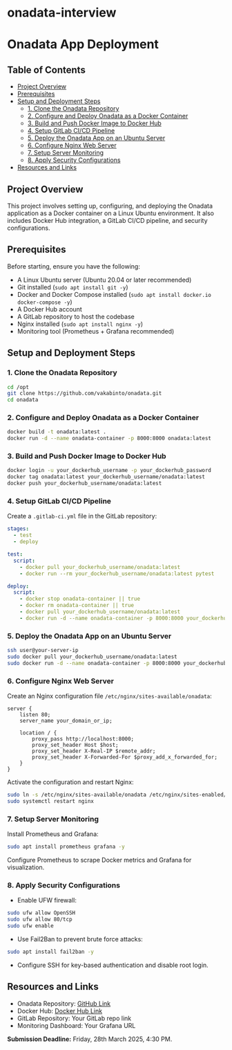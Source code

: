 # onadata-interview
# Onadata App Deployment

## Table of Contents
- [Project Overview](#project-overview)
- [Prerequisites](#prerequisites)
- [Setup and Deployment Steps](#setup-and-deployment-steps)
  - [1. Clone the Onadata Repository](#1-clone-the-onadata-repository)
  - [2. Configure and Deploy Onadata as a Docker Container](#2-configure-and-deploy-onadata-as-a-docker-container)
  - [3. Build and Push Docker Image to Docker Hub](#3-build-and-push-docker-image-to-docker-hub)
  - [4. Setup GitLab CI/CD Pipeline](#4-setup-gitlab-cicd-pipeline)
  - [5. Deploy the Onadata App on an Ubuntu Server](#5-deploy-the-onadata-app-on-an-ubuntu-server)
  - [6. Configure Nginx Web Server](#6-configure-nginx-web-server)
  - [7. Setup Server Monitoring](#7-setup-server-monitoring)
  - [8. Apply Security Configurations](#8-apply-security-configurations)
- [Resources and Links](#resources-and-links)

## Project Overview
This project involves setting up, configuring, and deploying the Onadata application as a Docker container on a Linux Ubuntu environment. It also includes Docker Hub integration, a GitLab CI/CD pipeline, and security configurations.

## Prerequisites
Before starting, ensure you have the following:
- A Linux Ubuntu server (Ubuntu 20.04 or later recommended)
- Git installed (`sudo apt install git -y`)
- Docker and Docker Compose installed (`sudo apt install docker.io docker-compose -y`)
- A Docker Hub account
- A GitLab repository to host the codebase
- Nginx installed (`sudo apt install nginx -y`)
- Monitoring tool (Prometheus + Grafana recommended)

## Setup and Deployment Steps

### 1. Clone the Onadata Repository
```sh
cd /opt
git clone https://github.com/vakabinto/onadata.git
cd onadata
```

### 2. Configure and Deploy Onadata as a Docker Container
```sh
docker build -t onadata:latest .
docker run -d --name onadata-container -p 8000:8000 onadata:latest
```

### 3. Build and Push Docker Image to Docker Hub
```sh
docker login -u your_dockerhub_username -p your_dockerhub_password
docker tag onadata:latest your_dockerhub_username/onadata:latest
docker push your_dockerhub_username/onadata:latest
```

### 4. Setup GitLab CI/CD Pipeline
Create a `.gitlab-ci.yml` file in the GitLab repository:
```yaml
stages:
  - test
  - deploy

test:
  script:
    - docker pull your_dockerhub_username/onadata:latest
    - docker run --rm your_dockerhub_username/onadata:latest pytest

deploy:
  script:
    - docker stop onadata-container || true
    - docker rm onadata-container || true
    - docker pull your_dockerhub_username/onadata:latest
    - docker run -d --name onadata-container -p 8000:8000 your_dockerhub_username/onadata:latest
```

### 5. Deploy the Onadata App on an Ubuntu Server
```sh
ssh user@your-server-ip
sudo docker pull your_dockerhub_username/onadata:latest
sudo docker run -d --name onadata-container -p 8000:8000 your_dockerhub_username/onadata:latest
```

### 6. Configure Nginx Web Server
Create an Nginx configuration file `/etc/nginx/sites-available/onadata`:
```nginx
server {
    listen 80;
    server_name your_domain_or_ip;

    location / {
        proxy_pass http://localhost:8000;
        proxy_set_header Host $host;
        proxy_set_header X-Real-IP $remote_addr;
        proxy_set_header X-Forwarded-For $proxy_add_x_forwarded_for;
    }
}
```
Activate the configuration and restart Nginx:
```sh
sudo ln -s /etc/nginx/sites-available/onadata /etc/nginx/sites-enabled/
sudo systemctl restart nginx
```

### 7. Setup Server Monitoring
Install Prometheus and Grafana:
```sh
sudo apt install prometheus grafana -y
```
Configure Prometheus to scrape Docker metrics and Grafana for visualization.

### 8. Apply Security Configurations
- Enable UFW firewall:
```sh
sudo ufw allow OpenSSH
sudo ufw allow 80/tcp
sudo ufw enable
```
- Use Fail2Ban to prevent brute force attacks:
```sh
sudo apt install fail2ban -y
```
- Configure SSH for key-based authentication and disable root login.

## Resources and Links
- Onadata Repository: [GitHub Link](https://github.com/vakabinto/onadata)
- Docker Hub: [Docker Hub Link](https://hub.docker.com/)
- GitLab Repository: Your GitLab repo link
- Monitoring Dashboard: Your Grafana URL

**Submission Deadline:** Friday, 28th March 2025, 4:30 PM.

